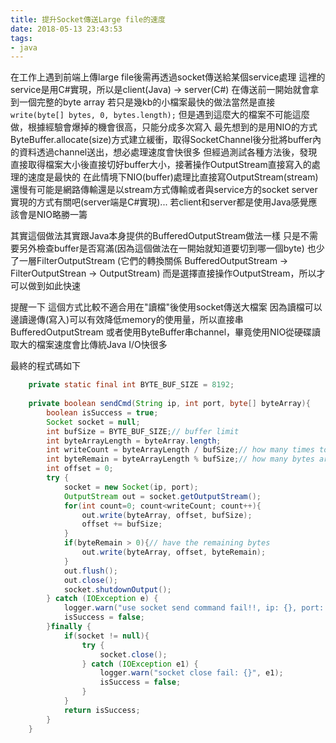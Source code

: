 ```yaml
---
title: 提升Socket傳送Large file的速度
date: 2018-05-13 23:43:53
tags:
- java
---
```


在工作上遇到前端上傳large file後需再透過socket傳送給某個service處理
這裡的service是用C#實現，所以是client(Java) -> server(C#)
在傳送前一開始就會拿到一個完整的byte array
若只是幾kb的小檔案最快的做法當然是直接
`write(byte[] bytes, 0, bytes.length);`
但是遇到這麼大的檔案不可能這麼做，根據經驗會爆掉的機會很高，只能分成多次寫入
最先想到的是用NIO的方式ByteBuffer.allocate(size)方式建立緩衝，取得SocketChannel後分批將buffer內的資料透過channel送出，想必處理速度會快很多
但經過測試各種方法後，發現直接取得檔案大小後直接切好buffer大小，接著操作OutputStream直接寫入的處理的速度是最快的
在此情境下NIO(buffer)處理比直接寫OutputStream(stream)還慢有可能是網路傳輸還是以stream方式傳輸或者與service方的socket server實現的方式有關吧(server端是C#實現)...
若client和server都是使用Java感覺應該會是NIO略勝一籌

其實這個做法其實跟Java本身提供的BufferedOutputStream做法一樣
只是不需要另外檢查buffer是否寫滿(因為這個做法在一開始就知道要切到哪一個byte)
也少了一層FilterOutputStream (它們的轉換關係 BufferedOutputStream -> FilterOutputStrean -> OutputStream)
而是選擇直接操作OutputStream，所以才可以做到如此快速

提醒一下
這個方式比較不適合用在"讀檔"後使用socket傳送大檔案
因為讀檔可以邊讀邊傳(寫入)可以有效降低memory的使用量，所以直接串BufferedOutputStream
或者使用ByteBuffer串channel，畢竟使用NIO從硬碟讀取大的檔案速度會比傳統Java I/O快很多

最終的程式碼如下

```java
    private static final int BYTE_BUF_SIZE = 8192;
    
    private boolean sendCmd(String ip, int port, byte[] byteArray){
        boolean isSuccess = true;
        Socket socket = null;
        int bufSize = BYTE_BUF_SIZE;// buffer limit
        int byteArrayLength = byteArray.length;
        int writeCount = byteArrayLength / bufSize;// how many times to write
        int byteRemain = byteArrayLength % bufSize;// how many bytes are left
        int offset = 0;
        try {
            socket = new Socket(ip, port);
            OutputStream out = socket.getOutputStream();
            for(int count=0; count<writeCount; count++){
                out.write(byteArray, offset, bufSize);
                offset += bufSize;
            }
            if(byteRemain > 0){// have the remaining bytes
                out.write(byteArray, offset, byteRemain);
            }
            out.flush();
            out.close();
            socket.shutdownOutput();
        } catch (IOException e) {
            logger.warn("use socket send command fail!!, ip: {}, port: {} exceptionMsg:{}", ip, port, e);
            isSuccess = false;
        }finally {
            if(socket != null){
                try {
                    socket.close();
                } catch (IOException e1) {
                    logger.warn("socket close fail: {}", e1);
                    isSuccess = false;
                }
            }
            return isSuccess;
        }
    }
```
